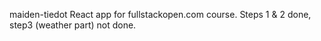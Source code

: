 maiden-tiedot React app for fullstackopen.com course. Steps 1 & 2 done, step3 (weather part) not done.
